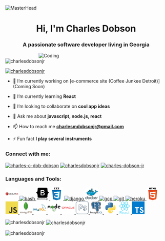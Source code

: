 ![MasterHead](https://www.google.com/imgres?imgurl=https%3A%2F%2Fi.redd.it%2Fg38817mqb1361.png&tbnid=3I1WGiJ7oaAITM&vet=10CBIQxiAoAmoXChMIoI-1otzggwMVAAAAAB0AAAAAEA8..i&imgrefurl=https%3A%2F%2Fgogambar.wordpress.com%2F2020%2F12%2F04%2Fgithub-wallpaper-1920x1080%2F&docid=vxDo7ucZUmbjgM&w=1920&h=1080&itg=1&q=github%20headers&ved=0CBIQxiAoAmoXChMIoI-1otzggwMVAAAAAB0AAAAAEA8)

<h1 align="center">Hi, I'm Charles Dobson</h1>
<h3 align="center">A passionate software developer living in Georgia</h3>
<img align="right" alt="Coding" width="400" src="https://cdn.dribbble.com/users/50886/screenshots/2710024/coding.gif">

<p align="left"> <img src="https://komarev.com/ghpvc/?username=charlesdobsonjr&label=Profile%20views&color=0e75b6&style=flat" alt="charlesdobsonjr" /> </p>

<p align="left"> <a href="https://twitter.com/charlesdobsonjr" target="blank"><img src="https://img.shields.io/twitter/follow/charlesdobsonjr?logo=twitter&style=for-the-badge" alt="charlesdobsonjr" /></a> </p>

- 🔭 I’m currently working on [e-commerce site (Coffee Junkee Detroit)](Coming Soon)

- 🌱 I’m currently learning **React**

- 👯 I’m looking to collaborate on **cool app ideas**

- 💬 Ask me about **javascript, node.js, react**

- 📫 How to reach me **charlesmdobsonjr@gmail.com**

- ⚡ Fun fact **I play several instruments**

<h3 align="left">Connect with me:</h3>
<p align="left">
<a href="https://codepen.io/charles-c-dob-dobson" target="blank"><img align="center" src="https://raw.githubusercontent.com/rahuldkjain/github-profile-readme-generator/master/src/images/icons/Social/codepen.svg" alt="charles-c-dob-dobson" height="30" width="40" /></a>
<a href="https://twitter.com/charlesdobsonjr" target="blank"><img align="center" src="https://raw.githubusercontent.com/rahuldkjain/github-profile-readme-generator/master/src/images/icons/Social/twitter.svg" alt="charlesdobsonjr" height="30" width="40" /></a>
<a href="https://linkedin.com/in/charles-dobson-jr" target="blank"><img align="center" src="https://raw.githubusercontent.com/rahuldkjain/github-profile-readme-generator/master/src/images/icons/Social/linked-in-alt.svg" alt="charles-dobson-jr" height="30" width="40" /></a>
</p>

<h3 align="left">Languages and Tools:</h3>
<p align="left"> <a href="https://angular.io" target="_blank" rel="noreferrer"> <img src="https://raw.githubusercontent.com/devicons/devicon/master/icons/angularjs/angularjs-original-wordmark.svg" alt="angularjs" width="40" height="40"/> </a> <a href="https://www.gnu.org/software/bash/" target="_blank" rel="noreferrer"> <img src="https://www.vectorlogo.zone/logos/gnu_bash/gnu_bash-icon.svg" alt="bash" width="40" height="40"/> </a> <a href="https://getbootstrap.com" target="_blank" rel="noreferrer"> <img src="https://raw.githubusercontent.com/devicons/devicon/master/icons/bootstrap/bootstrap-plain-wordmark.svg" alt="bootstrap" width="40" height="40"/> </a> <a href="https://www.w3schools.com/css/" target="_blank" rel="noreferrer"> <img src="https://raw.githubusercontent.com/devicons/devicon/master/icons/css3/css3-original-wordmark.svg" alt="css3" width="40" height="40"/> </a> <a href="https://www.djangoproject.com/" target="_blank" rel="noreferrer"> <img src="https://cdn.worldvectorlogo.com/logos/django.svg" alt="django" width="40" height="40"/> </a> <a href="https://www.docker.com/" target="_blank" rel="noreferrer"> <img src="https://raw.githubusercontent.com/devicons/devicon/master/icons/docker/docker-original-wordmark.svg" alt="docker" width="40" height="40"/> </a> <a href="https://cloud.google.com" target="_blank" rel="noreferrer"> <img src="https://www.vectorlogo.zone/logos/google_cloud/google_cloud-icon.svg" alt="gcp" width="40" height="40"/> </a> <a href="https://git-scm.com/" target="_blank" rel="noreferrer"> <img src="https://www.vectorlogo.zone/logos/git-scm/git-scm-icon.svg" alt="git" width="40" height="40"/> </a> <a href="https://heroku.com" target="_blank" rel="noreferrer"> <img src="https://www.vectorlogo.zone/logos/heroku/heroku-icon.svg" alt="heroku" width="40" height="40"/> </a> <a href="https://www.w3.org/html/" target="_blank" rel="noreferrer"> <img src="https://raw.githubusercontent.com/devicons/devicon/master/icons/html5/html5-original-wordmark.svg" alt="html5" width="40" height="40"/> </a> <a href="https://developer.mozilla.org/en-US/docs/Web/JavaScript" target="_blank" rel="noreferrer"> <img src="https://raw.githubusercontent.com/devicons/devicon/master/icons/javascript/javascript-original.svg" alt="javascript" width="40" height="40"/> </a> <a href="https://www.mongodb.com/" target="_blank" rel="noreferrer"> <img src="https://raw.githubusercontent.com/devicons/devicon/master/icons/mongodb/mongodb-original-wordmark.svg" alt="mongodb" width="40" height="40"/> </a> <a href="https://www.mysql.com/" target="_blank" rel="noreferrer"> <img src="https://raw.githubusercontent.com/devicons/devicon/master/icons/mysql/mysql-original-wordmark.svg" alt="mysql" width="40" height="40"/> </a> <a href="https://nodejs.org" target="_blank" rel="noreferrer"> <img src="https://raw.githubusercontent.com/devicons/devicon/master/icons/nodejs/nodejs-original-wordmark.svg" alt="nodejs" width="40" height="40"/> </a> <a href="https://www.oracle.com/" target="_blank" rel="noreferrer"> <img src="https://raw.githubusercontent.com/devicons/devicon/master/icons/oracle/oracle-original.svg" alt="oracle" width="40" height="40"/> </a> <a href="https://www.photoshop.com/en" target="_blank" rel="noreferrer"> <img src="https://raw.githubusercontent.com/devicons/devicon/master/icons/photoshop/photoshop-line.svg" alt="photoshop" width="40" height="40"/> </a> <a href="https://www.postgresql.org" target="_blank" rel="noreferrer"> <img src="https://raw.githubusercontent.com/devicons/devicon/master/icons/postgresql/postgresql-original-wordmark.svg" alt="postgresql" width="40" height="40"/> </a> <a href="https://www.python.org" target="_blank" rel="noreferrer"> <img src="https://raw.githubusercontent.com/devicons/devicon/master/icons/python/python-original.svg" alt="python" width="40" height="40"/> </a> <a href="https://reactjs.org/" target="_blank" rel="noreferrer"> <img src="https://raw.githubusercontent.com/devicons/devicon/master/icons/react/react-original-wordmark.svg" alt="react" width="40" height="40"/> </a> <a href="https://www.typescriptlang.org/" target="_blank" rel="noreferrer"> <img src="https://raw.githubusercontent.com/devicons/devicon/master/icons/typescript/typescript-original.svg" alt="typescript" width="40" height="40"/> </a> </p>

<p><img align="left" src="https://github-readme-stats.vercel.app/api/top-langs?username=charlesdobsonjr&show_icons=true&locale=en&layout=compact" alt="charlesdobsonjr" /></p>

<p>&nbsp;<img align="center" src="https://github-readme-stats.vercel.app/api?username=charlesdobsonjr&show_icons=true&locale=en" alt="charlesdobsonjr" /></p>

<p><img align="center" src="https://github-readme-streak-stats.herokuapp.com/?user=charlesdobsonjr&" alt="charlesdobsonjr" /></p>
